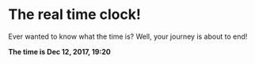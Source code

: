 # The real time clock!

Ever wanted to know what the time is? Well, your journey is about to end!

**The time is Dec 12, 2017, 19:20**